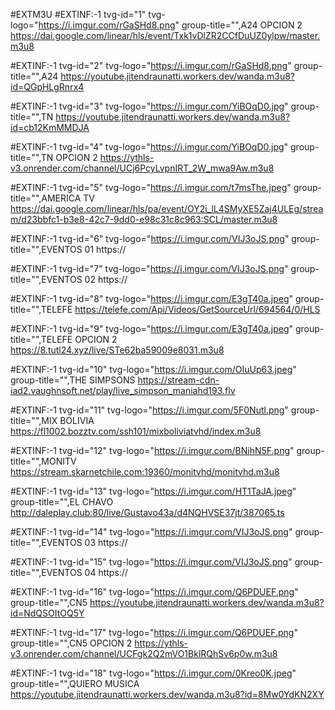 #EXTM3U
#EXTINF:-1 tvg-id="1" tvg-logo="https://i.imgur.com/rGaSHd8.png" group-title="",A24 OPCION 2
https://dai.google.com/linear/hls/event/Txk1vDlZR2CCfDuUZ0ylpw/master.m3u8

#EXTINF:-1 tvg-id="2" tvg-logo="https://i.imgur.com/rGaSHd8.png" group-title="",A24
https://youtube.jitendraunatti.workers.dev/wanda.m3u8?id=QGpHLgRnrx4

#EXTINF:-1 tvg-id="3" tvg-logo="https://i.imgur.com/YiBOqD0.jpg" group-title="",TN 
https://youtube.jitendraunatti.workers.dev/wanda.m3u8?id=cb12KmMMDJA

#EXTINF:-1 tvg-id="4" tvg-logo="https://i.imgur.com/YiBOqD0.jpg" group-title="",TN OPCION 2
https://ythls-v3.onrender.com/channel/UCj6PcyLvpnIRT_2W_mwa9Aw.m3u8

#EXTINF:-1 tvg-id="5" tvg-logo="https://i.imgur.com/t7msThe.jpeg" group-title="",AMERICA TV
https://dai.google.com/linear/hls/pa/event/OY2i_lL4SMyXE5Zaj4ULEg/stream/d23bbfc1-b3e8-42c7-9dd0-e98c31c8c963:SCL/master.m3u8

#EXTINF:-1 tvg-id="6" tvg-logo="https://i.imgur.com/VIJ3oJS.png" group-title="",EVENTOS 01
https://

#EXTINF:-1 tvg-id="7" tvg-logo="https://i.imgur.com/VIJ3oJS.png" group-title="",EVENTOS 02
https://

#EXTINF:-1 tvg-id="8" tvg-logo="https://i.imgur.com/E3gT40a.jpeg" group-title="",TELEFE
https://telefe.com/Api/Videos/GetSourceUrl/694564/0/HLS

#EXTINF:-1 tvg-id="9" tvg-logo="https://i.imgur.com/E3gT40a.jpeg" group-title="",TELEFE OPCION 2
https://8.tutl24.xyz/live/STe62ba59009e8031.m3u8

#EXTINF:-1 tvg-id="10" tvg-logo="https://i.imgur.com/OIuUp63.jpeg" group-title="",THE SIMPSONS
https://stream-cdn-iad2.vaughnsoft.net/play/live_simpson_maniahd193.flv

#EXTINF:-1 tvg-id="11" tvg-logo="https://i.imgur.com/5F0Nutl.png" group-title="",MIX BOLIVIA
https://fl1002.bozztv.com/ssh101/mixboliviatvhd/index.m3u8

#EXTINF:-1 tvg-id="12" tvg-logo="https://i.imgur.com/BNihN5F.png" group-title="",MONITV
https://stream.skarnetchile.com:19360/monitvhd/monitvhd.m3u8

#EXTINF:-1 tvg-id="13" tvg-logo="https://i.imgur.com/HT1TaJA.jpeg" group-title="",EL CHAVO
http://daleplay.club:80/live/Gustavo43a/d4NQHVSE37jt/387065.ts

#EXTINF:-1 tvg-id="14" tvg-logo="https://i.imgur.com/VIJ3oJS.png" group-title="",EVENTOS 03
https://

#EXTINF:-1 tvg-id="15" tvg-logo="https://i.imgur.com/VIJ3oJS.png" group-title="",EVENTOS 04
https://

#EXTINF:-1 tvg-id="16" tvg-logo="https://i.imgur.com/Q6PDUEF.png" group-title="",CN5 
https://youtube.jitendraunatti.workers.dev/wanda.m3u8?id=NdQSOItOQ5Y

#EXTINF:-1 tvg-id="17" tvg-logo="https://i.imgur.com/Q6PDUEF.png" group-title="",CN5 OPCION 2
https://ythls-v3.onrender.com/channel/UCFgk2Q2mVO1BklRQhSv6p0w.m3u8

#EXTINF:-1 tvg-id="18" tvg-logo="https://i.imgur.com/0Kreo0K.jpeg" group-title="",QUIERO MUSICA 
https://youtube.jitendraunatti.workers.dev/wanda.m3u8?id=8Mw0YdKN2XY

